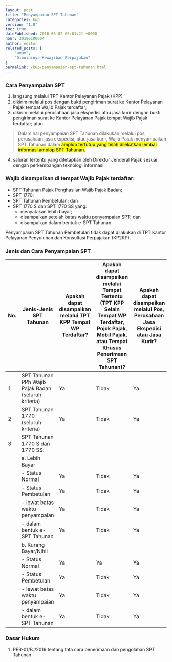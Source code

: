 ```yaml
---
layout: post
title: "Penyampaian SPT Tahunan"
categories: kup
version: "1.0"
toc: true
datePublished: 2018-06-07 05:01:21 +0000
nour: 20180100004
author: editor
related_posts: [
    "umum", 
    "Dimulainya Kewajiban Perpajakan"
]
permalink: /kup/penyampaian-spt-tahunan.html
---
```

### Cara Penyampaian SPT

1. langsung melalui TPT Kantor Pelayanan Pajak (KPP)
2. dikirim melalui pos dengan bukti pengiriman surat ke Kantor Pelayanan Pajak tempat Wajib Pajak terdaftar;
3. dikirim melalui perusahaan jasa ekspedisi atau jasa kurir dengan bukti pengiriman surat ke Kantor Pelayanan Pajak tempat Wajib Pajak terdaftar; atau
> Dalam hal penyampaian SPT Tahunan dilakukan melalui pos, perusahaan jasa ekspedisi, atau jasa kurir, Wajib Pajak menyampaikan SPT Tahunan dalam <mark>amplop tertutup yang telah dilekatkan lembar informasi amplop SPT Tahunan.</mark>

4. saluran tertentu yang ditetapkan oleh Direktur Jenderal Pajak sesuai dengan perkembangan teknologi informasi.

### Wajib disampaikan di tempat Wajib Pajak terdaftar:

* SPT Tahunan Pajak Penghasilan Wajib Pajak Badan;
* SPT 1770;
* SPT Tahunan Pembetulan; dan
* SPT 1770 S dan SPT 1770 SS yang:
  + menyatakan lebih bayar;
  + disampaikan setelah batas waktu penyampaian SPT; dan
  + disampaikan dalam bentuk e-SPT Tahunan.

Penyampaian SPT Tahunan Pembetulan tidak dapat dilakukan di TPT Kantor Pelayanan Penyuluhan dan Konsultasi Perpajakan (KP2KP).

### Jenis dan Cara Penyampaian SPT

| No. 	| Jenis-Jenis SPT Tahunan 	| Apakah dapat disampaikan melalui TPT KPP Tempat WP Terdaftar? 	| Apakah dapat disampaikan melalui Tempat Tertentu (TPT KPP Selain Tempat WP Terdaftar, Pojok Pajak, Mobil Pajak, atau Tempat Khusus Penerimaan SPT Tahunan)? 	| Apakah dapat disampaikan melalui Pos, Perusahaan Jasa Ekspedisi atau Jasa Kurir? 	| Apakah dapat disampaikan melalui Saluran Tertentu (termasuk e-filling)? 	|
|-----	|------------------------------------------------------	|---------------------------------------------------------------	|-------------------------------------------------------------------------------------------------------------------------------------------------------------	|----------------------------------------------------------------------------------	|-------------------------------------------------------------------------	|
| 1 	| SPT Tahunan PPh Wajib Pajak Badan (seluruh kriteria) 	| Ya 	| Tidak 	| Ya 	| Ya 	|
| 2 	| SPT Tahunan 1770 (seluruh kriteria) 	| Ya 	| Tidak 	| Ya 	| Ya 	|
| 3 	| SPT Tahunan 1770 S dan 1770 SS: 	|  	|  	|  	|  	|
|  	| a. Lebih Bayar 	|  	|  	|  	|  	|
|  	| - Status Normal 	| Ya 	| Tidak 	| Ya 	| Tidak 	|
|  	| - Status Pembetulan 	| Ya 	| Tidak 	| Ya 	| Tidak 	|
|  	| - lewat batas waktu penyampaian 	| Ya 	| Tidak 	| Ya 	| Tidak 	|
|  	| - dalam bentuk e-SPT Tahunan 	| Ya 	| Tidak 	| Ya 	| Tidak 	|
|  	| b. Kurang Bayar/Nihil 	|  	|  	|  	|  	|
|  	| - Status Normal 	| Ya 	| Ya 	| Ya 	| Ya 	|
|  	| - Status Pembetulan 	| Ya 	| Tidak 	| Ya 	| Ya 	|
|  	| - lewat batas waktu penyampaian 	| Ya 	| Tidak 	| Ya 	| Ya 	|
|  	| - dalam bentuk e-SPT Tahunan 	| Ya 	| Tidak 	| Ya 	| Ya 	|

### Dasar Hukum
1. PER-01/PJ/2016 tentang tata cara penerimaan dan pengolahan SPT Tahunan
